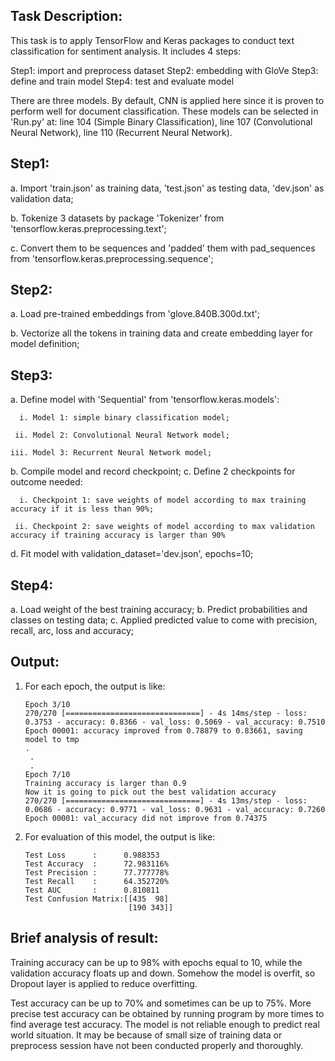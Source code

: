 ## Task Description:
This task is to apply TensorFlow and Keras packages to conduct text classification for sentiment analysis. It includes 4 steps:

Step1: import and preprocess dataset
Step2: embedding with GloVe
Step3: define and train model
Step4: test and evaluate model

There are three models. By default, CNN is applied here since it is proven to perform well for document classification. These models can be selected in 'Run.py' at:
line 104 (Simple Binary Classification), 
line 107 (Convolutional Neural Network), 
line 110 (Recurrent Neural Network).


## Step1:
a. Import 'train.json' as training data, 'test.json' as testing data, 'dev.json' as validation data;

b. Tokenize 3 datasets by package 'Tokenizer' from 'tensorflow.keras.preprocessing.text';

c. Convert them to be sequences and 'padded' them with pad_sequences from 'tensorflow.keras.preprocessing.sequence';


## Step2:
a. Load pre-trained embeddings from 'glove.840B.300d.txt';

b. Vectorize all the tokens in training data and create embedding layer for model definition;


## Step3:
a. Define model with 'Sequential' from 'tensorflow.keras.models':
      
      i. Model 1: simple binary classification model;
	 
     ii. Model 2: Convolutional Neural Network model;
	
    iii. Model 3: Recurrent Neural Network model;

b. Compile model and record checkpoint;
c. Define 2 checkpoints for outcome needed:

      i. Checkpoint 1: save weights of model according to max training accuracy if it is less than 90%;

     ii. Checkpoint 2: save weights of model according to max validation accuracy if training accuracy is larger than 90%

d. Fit model with validation_dataset='dev.json', epochs=10;


## Step4:
a. Load weight of the best training accuracy;
b. Predict probabilities and classes on testing data;
c. Applied predicted value to come with precision, recall, arc, loss and accuracy;


## Output:
1. For each epoch, the output is like:
   
       Epoch 3/10
       270/270 [==============================] - 4s 14ms/step - loss: 0.3753 - accuracy: 0.8366 - val_loss: 0.5069 - val_accuracy: 0.7510
       Epoch 00001: accuracy improved from 0.78879 to 0.83661, saving model to tmp
       .
	    .
	    .
       Epoch 7/10 
       Training accuracy is larger than 0.9
       Now it is going to pick out the best validation accuracy
       270/270 [==============================] - 4s 13ms/step - loss: 0.0686 - accuracy: 0.9771 - val_loss: 0.9631 - val_accuracy: 0.7260
       Epoch 00001: val_accuracy did not improve from 0.74375
	
2. For evaluation of this model, the output is like:
   
       Test Loss      :      0.988353
       Test Accuracy  :      72.983116%
       Test Precision :      77.777778%
       Test Recall    :      64.352720%
       Test AUC       :      0.810811
       Test Confusion Matrix:[[435  98]
                              [190 343]]


## Brief analysis of result:
Training accuracy can be up to 98% with epochs equal to 10, while the validation accuracy floats up and down. Somehow the model is overfit, so Dropout layer is applied to reduce overfitting.

Test accuracy can be up to 70% and sometimes can be up to 75%. More precise test accuracy can be obtained by running program by more times to find average test accuracy. The model is not reliable enough to predict real world situation.
It may be because of small size of training data or preprocess session have not been conducted properly and thoroughly.

